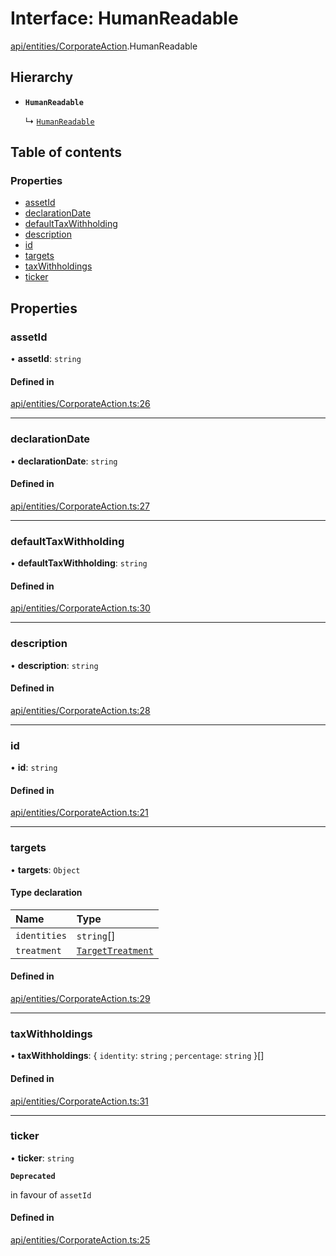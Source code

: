 # Interface: HumanReadable

[api/entities/CorporateAction](../wiki/api.entities.CorporateAction).HumanReadable

## Hierarchy

- **`HumanReadable`**

  ↳ [`HumanReadable`](../wiki/api.entities.DividendDistribution.HumanReadable)

## Table of contents

### Properties

- [assetId](../wiki/api.entities.CorporateAction.HumanReadable#assetid)
- [declarationDate](../wiki/api.entities.CorporateAction.HumanReadable#declarationdate)
- [defaultTaxWithholding](../wiki/api.entities.CorporateAction.HumanReadable#defaulttaxwithholding)
- [description](../wiki/api.entities.CorporateAction.HumanReadable#description)
- [id](../wiki/api.entities.CorporateAction.HumanReadable#id)
- [targets](../wiki/api.entities.CorporateAction.HumanReadable#targets)
- [taxWithholdings](../wiki/api.entities.CorporateAction.HumanReadable#taxwithholdings)
- [ticker](../wiki/api.entities.CorporateAction.HumanReadable#ticker)

## Properties

### assetId

• **assetId**: `string`

#### Defined in

[api/entities/CorporateAction.ts:26](https://github.com/PolymeshAssociation/polymesh-sdk/blob/9a8715021/src/api/entities/CorporateAction.ts#L26)

___

### declarationDate

• **declarationDate**: `string`

#### Defined in

[api/entities/CorporateAction.ts:27](https://github.com/PolymeshAssociation/polymesh-sdk/blob/9a8715021/src/api/entities/CorporateAction.ts#L27)

___

### defaultTaxWithholding

• **defaultTaxWithholding**: `string`

#### Defined in

[api/entities/CorporateAction.ts:30](https://github.com/PolymeshAssociation/polymesh-sdk/blob/9a8715021/src/api/entities/CorporateAction.ts#L30)

___

### description

• **description**: `string`

#### Defined in

[api/entities/CorporateAction.ts:28](https://github.com/PolymeshAssociation/polymesh-sdk/blob/9a8715021/src/api/entities/CorporateAction.ts#L28)

___

### id

• **id**: `string`

#### Defined in

[api/entities/CorporateAction.ts:21](https://github.com/PolymeshAssociation/polymesh-sdk/blob/9a8715021/src/api/entities/CorporateAction.ts#L21)

___

### targets

• **targets**: `Object`

#### Type declaration

| Name | Type |
| :------ | :------ |
| `identities` | `string`[] |
| `treatment` | [`TargetTreatment`](../wiki/api.entities.CorporateActionBase.types.TargetTreatment) |

#### Defined in

[api/entities/CorporateAction.ts:29](https://github.com/PolymeshAssociation/polymesh-sdk/blob/9a8715021/src/api/entities/CorporateAction.ts#L29)

___

### taxWithholdings

• **taxWithholdings**: \{ `identity`: `string` ; `percentage`: `string`  }[]

#### Defined in

[api/entities/CorporateAction.ts:31](https://github.com/PolymeshAssociation/polymesh-sdk/blob/9a8715021/src/api/entities/CorporateAction.ts#L31)

___

### ticker

• **ticker**: `string`

**`Deprecated`**

in favour of `assetId`

#### Defined in

[api/entities/CorporateAction.ts:25](https://github.com/PolymeshAssociation/polymesh-sdk/blob/9a8715021/src/api/entities/CorporateAction.ts#L25)
